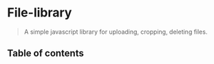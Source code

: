 # File-library
> A simple javascript library for uploading, cropping, deleting files.
## Table of contents

